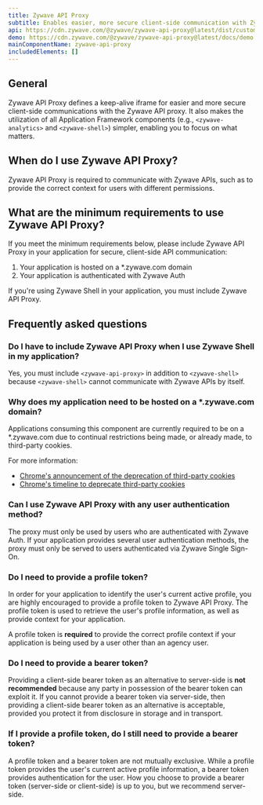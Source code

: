 ```yaml
---
title: Zywave API Proxy
subtitle: Enables easier, more secure client-side communication with Zywave APIs
api: https://cdn.zywave.com/@zywave/zywave-api-proxy@latest/dist/custom-elements.json
demo: https://cdn.zywave.com/@zywave/zywave-api-proxy@latest/docs/demo.html
mainComponentName: zywave-api-proxy
includedElements: []
---
```


## General

Zywave API Proxy defines a keep-alive iframe for easier and more secure client-side communications with the Zywave API proxy. It also makes the utilization of all Application Framework components (e.g., `<zywave-analytics>` and `<zywave-shell>`) simpler, enabling you to focus on what matters.

<docs-spacer></docs-spacer>

## When do I use Zywave API Proxy?

Zywave API Proxy is required to communicate with Zywave APIs, such as to provide the correct context for users with different permissions.

<docs-spacer></docs-spacer>

## What are the minimum requirements to use Zywave API Proxy?

If you meet the minimum requirements below, please include Zywave API Proxy in your application for secure, client-side API communication:

1. Your application is hosted on a *.zywave.com domain
1. Your application is authenticated with Zywave Auth

<docs-note>If you're using Zywave Shell in your application, you must include Zywave API Proxy.</docs-note>

<docs-spacer></docs-spacer>

## Frequently asked questions

### Do I have to include Zywave API Proxy when I use Zywave Shell in my application?

Yes, you must include `<zywave-api-proxy>` in addition to `<zywave-shell>` because `<zywave-shell>` cannot communicate with Zywave APIs by itself.

<docs-spacer size="small"></docs-spacer>

### Why does my application need to be hosted on a *.zywave.com domain?

Applications consuming this component are currently required to be on a *.zywave.com due to continual restrictions being made, or already made, to third-party cookies.

For more information:
* [Chrome's announcement of the deprecation of third-party cookies](https://blog.chromium.org/2020/01/building-more-private-web-path-towards.html)
* [Chrome's timeline to deprecate third-party cookies](https://privacysandbox.com/timeline/)

<docs-spacer size="small"></docs-spacer>

### Can I use Zywave API Proxy with any user authentication method?

The proxy must only be used by users who are authenticated with Zywave Auth. If your application provides several user authentication methods, the proxy must only be served to users authenticated via Zywave Single Sign-On.

<docs-spacer size="small"></docs-spacer>

### Do I need to provide a profile token?

In order for your application to identify the user's current active profile, you are highly encouraged to provide a profile token to Zywave API Proxy. The profile token is used to retrieve the user's profile information, as well as provide context for your application.

A profile token is **required** to provide the correct profile context if your application is being used by a user other than an agency user.

<docs-spacer size="small"></docs-spacer>

### Do I need to provide a bearer token?

Providing a client-side bearer token as an alternative to server-side is **not recommended** because any party in possession of the bearer token can exploit it. If you cannot provide a bearer token via server-side, then providing a client-side bearer token as an alternative is acceptable, provided you protect it from disclosure in storage and in transport.

<docs-spacer size="small"></docs-spacer>

### If I provide a profile token, do I still need to provide a bearer token?

A profile token and a bearer token are not mutually exclusive. While a profile token provides the user's current active profile information, a bearer token provides authentication for the user. How you choose to provide a bearer token (server-side or client-side) is up to you, but we recommend server-side.

